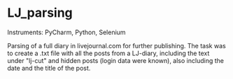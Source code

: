 # LJ_parsing
Instruments: PyCharm, Python, Selenium

Parsing of a full diary in livejournal.com for further publishing.
The task was to create a .txt file with all the posts from a LJ-diary, including the text under "lj-cut" and hidden posts (login data were known), also including the date and the title of the post.
